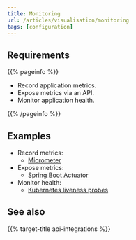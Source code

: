 ```yaml
---
title: Monitoring
url: /articles/visualisation/monitoring
tags: [configuration]
---
```


## Requirements

{{% pageinfo %}}

* Record application metrics.
* Expose metrics via an API.
* Monitor application health.

{{% /pageinfo %}}

## Examples

* Record metrics:
  * [Micrometer](https://micrometer.io/)
* Expose metrics:
  * [Spring Boot Actuator](https://docs.spring.io/spring-boot/docs/1.4.0.M2/reference/html/production-ready-monitoring.html)
* Monitor health:
  * [Kubernetes liveness probes](https://kubernetes.io/docs/tasks/configure-pod-container/configure-liveness-readiness-startup-probes/)

## See also

{{% target-title api-integrations %}}
